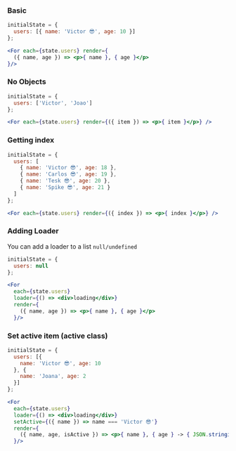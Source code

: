 ### Basic

```jsx 
initialState = { 
  users: [{ name: 'Victor 😎', age: 10 }] 
};

<For each={state.users} render={
  ({ name, age }) => <p>{ name }, { age }</p>
}/>
```

### No Objects

```jsx 
initialState = { 
  users: ['Victor', 'Joao'] 
};

<For each={state.users} render={({ item }) => <p>{ item }</p>} />
```

### Getting index

```jsx 
initialState = { 
  users: [
    { name: 'Victor 😎', age: 18 },
    { name: 'Carlos 😎', age: 19 },
    { name: 'Tesk 😎', age: 20 },
    { name: 'Spike 😎', age: 21 }
  ] 
};

<For each={state.users} render={({ index }) => <p>{ index }</p>} />
```

### Adding Loader
You can add a loader to a list `null/undefined`


```jsx 
initialState = { 
  users: null
};

<For 
  each={state.users} 
  loader={() => <div>loading</div>}
  render={
    ({ name, age }) => <p>{ name }, { age }</p>
  }/>
```

### Set active item (active class)

```jsx 
initialState = { 
  users: [{ 
    name: 'Victor 😎', age: 10 
  }, { 
    name: 'Joana', age: 2
  }] 
};

<For 
  each={state.users} 
  loader={() => <div>loading</div>}
  setActive={({ name }) => name === 'Victor 😎'}
  render={
    ({ name, age, isActive }) => <p>{ name }, { age } -> { JSON.stringify(isActive) }</p>
  }/>

```
